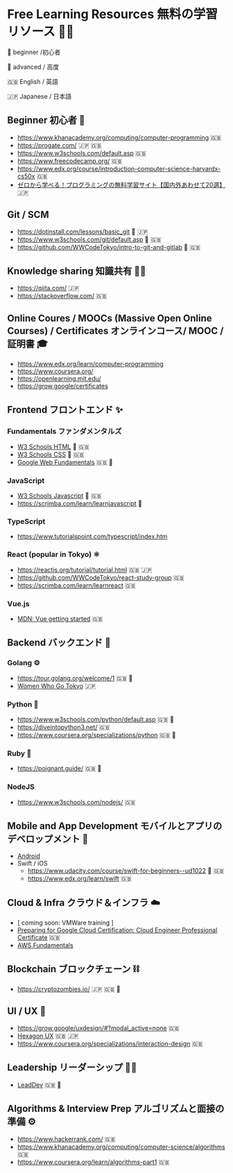  # Free Learning Resources 無料の学習リソース 👩‍💻

🔰 beginner /初心者

👑 advanced / 高度

🇬🇧 English / 英語

🇯🇵 Japanese / 日本語

## Beginner 初心者 🔰
- https://www.khanacademy.org/computing/computer-programming 🇬🇧
- https://progate.com/ 🇯🇵 🇬🇧
- https://www.w3schools.com/default.asp 🇬🇧
- https://www.freecodecamp.org/ 🇬🇧
- https://www.edx.org/course/introduction-computer-science-harvardx-cs50x 🇬🇧
- [ゼロから学べる！プログラミングの無料学習サイト【国内外あわせて20選】](https://techacademy.jp/magazine/36) 🇯🇵

## Git / SCM
- https://dotinstall.com/lessons/basic_git 🔰 🇯🇵
- https://www.w3schools.com/git/default.asp 🔰 🇬🇧
- https://github.com/WWCodeTokyo/intro-to-git-and-gitlab 🔰 🇬🇧

## Knowledge sharing 知識共有 👯‍♂️
- https://qiita.com/ 🇯🇵
- https://stackoverflow.com/ 🇬🇧

## Online Coures / MOOCs (Massive Open Online Courses) / Certificates オンラインコース/ MOOC /証明書 🎓️
- https://www.edx.org/learn/computer-programming
- https://www.coursera.org/
- https://openlearning.mit.edu/
- https://grow.google/certificates

## Frontend フロントエンド ✨

### Fundamentals ファンダメンタルズ
- [W3 Schools HTML](https://www.w3schools.com/html/default.asp) 🔰 🇬🇧
- [W3 Schools CSS](https://www.w3schools.com/css/default.asp) 🔰 🇬🇧
- [Google Web Fundamentals](https://developers.google.com/web/fundamentals) 🇬🇧 👑

### JavaScript
- [W3 Schools Javascript](https://www.w3schools.com/js/) 🔰 🇬🇧
- https://scrimba.com/learn/learnjavascript 🔰

### TypeScript
- https://www.tutorialspoint.com/typescript/index.htm

### React (popular in Tokyo) ⚛️
- https://reactjs.org/tutorial/tutorial.html 🇬🇧 🇯🇵
- https://github.com/WWCodeTokyo/react-study-group 🇬🇧
- https://scrimba.com/learn/learnreact 🇬🇧

### Vue.js 
- [MDN: Vue getting started](https://developer.mozilla.org/en-US/docs/Learn/Tools_and_testing/Client-side_JavaScript_frameworks/Vue_getting_started) 🇬🇧

## Backend バックエンド 🧱

### Golang ⚙️
- https://tour.golang.org/welcome/1 🇬🇧 🔰
- [Women Who Go Tokyo](https://twitter.com/wwg_tokyo?lang=en) 🇯🇵

### Python 🐍
- https://www.w3schools.com/python/default.asp 🇬🇧 🔰
- https://diveintopython3.net/ 🇬🇧
- https://www.coursera.org/specializations/python 🇬🇧 🔰

### Ruby 💎
- https://poignant.guide/ 🇬🇧 🦊

### NodeJS
- https://www.w3schools.com/nodejs/ 🇬🇧


## Mobile and App Development モバイルとアプリのデベロップメント 📱
- [Android](https://grow.google/androiddev/#?modal_active=none)
- Swift / iOS
  - https://www.udacity.com/course/swift-for-beginners--ud1022 🔰 🇬🇧
  - https://www.edx.org/learn/swift 🇬🇧

## Cloud & Infra クラウド＆インフラ ☁️
- [ coming soon: VMWare training ]
- [Preparing for Google Cloud Certification: Cloud Engineer Professional Certificate](https://www.coursera.org/professional-certificates/cloud-engineering-gcp) 🇬🇧
- [AWS Fundamentals](https://www.coursera.org/specializations/aws-fundamentals)

## Blockchain ブロックチェーン ⛓️
- https://cryptozombies.io/ 🇯🇵 🇬🇧 🔰

## UI / UX 🎨
- https://grow.google/uxdesign/#?modal_active=none 🇬🇧
- [Hexagon UX](http://hexagonux.com/tokyo) 🇬🇧 🇯🇵
- https://www.coursera.org/specializations/interaction-design 🇬🇧

## Leadership リーダーシップ 👩‍🚀
- [LeadDev](https://leaddev.com/) 🇬🇧 👑

## Algorithms & Interview Prep アルゴリズムと面接の準備 ⚙️
- https://www.hackerrank.com/ 🇬🇧
- https://www.khanacademy.org/computing/computer-science/algorithms 🇬🇧
- https://www.coursera.org/learn/algorithms-part1 🇬🇧
